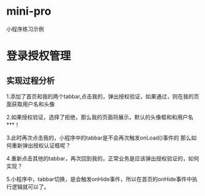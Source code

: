 # mini-pro
小程序练习示例


# 登录授权管理
## 实现过程分析
1.添加了首页和我的两个tabbar,点击我的，弹出授权验证，如果通过，则在我的页面获取用户名和头像

2.如果授权验证，选择了拒绝，那么我的页面将展示，默认的头像框和和用户名***！
 
3.此时再次点击我的，小程序中的tabbar是不会再次触发onLoad()事件的 那么如何重新弹出授权认证框呢？
 
4.重新点击其他的tabbar，再次回到我的，正常业务是应该弹出授权验证的，如何实现？
  
5.小程序中，tabbar切换，是会触发onHide事件，所以在首页的onHide事件中执行逻辑就可以了。
